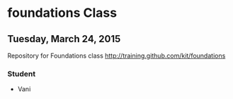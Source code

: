 # foundations Class
## Tuesday, March 24, 2015
Repository for Foundations class http://training.github.com/kit/foundations


### Student
* Vani
